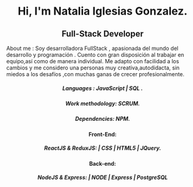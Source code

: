<div align= "center" dir="auto">
<h1> Hi, I'm Natalia Iglesias Gonzalez. </h1>
<h2>Full-Stack Developer</h2> 
</div>
 <p>  About me : Soy desarrolladora FullStack , apasionada del mundo del desarrollo y programación .
Cuento con gran disposición al trabajar en equipo,así como de manera individual.
Me adapto con facilidad a los cambios y me considero una personas muy
creativa,autodidacta, sin miedos a los desafíos ,con muchas ganas de crecer profesionalmente.<p/>
<div align= "center" dir="auto">
<h5>Languages : JavaScript | SQL . </h5>
<h5>Work methodology: SCRUM.</h5>
<h5>Dependencies: NPM.</h5>
<h4>Front-End: </h4>
<h5>ReactJS & ReduxJS: | CSS | HTML5 | JQuery.</h5>

<h4>Back-end: </h4>
<h5>NodeJS & Express: | NODE | Express | PostgreSQL </h5>
</div>



